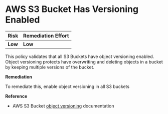 # AWS S3 Bucket Has Versioning Enabled

| Risk | Remediation Effort |
| :--- | :--- |
| **Low** | **Low** |

This policy validates that all S3 Buckets have object versioning enabled. Object versioning protects have overwriting and deleting objects in a bucket by keeping multiple versions of the bucket.

**Remediation**

To remediate this, enable object versioning in all S3 buckets

**Reference**

* AWS S3 Bucket [object versioning](https://docs.aws.amazon.com/AmazonS3/latest/dev/ObjectVersioning.html) documentation

